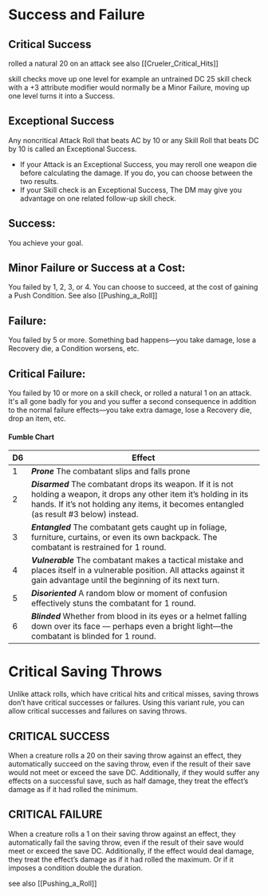 # Success and Failure
## Critical Success  
rolled a natural 20 on an attack see also [[Crueler_Critical_Hits]]

skill checks move up one level
for example an untrained DC 25 skill check with a +3 attribute modifier would normally be a Minor Failure, moving up one level turns it into a Success.

## Exceptional Success  
Any noncritical Attack Roll that beats AC by 10 or any Skill Roll that beats DC by 10 is called an Exceptional Success.  
- If your Attack is an Exceptional Success, you may reroll one weapon die before calculating the damage. If you do, you can choose between the two results.  
- If your Skill check is an Exceptional Success, The DM may give you advantage on one related follow-up skill check.  
## Success:  
You achieve your goal.  
## Minor Failure or Success at a Cost:  
You failed by 1, 2, 3, or 4. You can choose to succeed, at the cost of gaining a Push Condition. See also [[Pushing_a_Roll]]
## Failure:  
You failed by 5 or more. Something bad happens—you take damage, lose a Recovery die, a Condition worsens, etc.  
## Critical Failure:  
You failed by 10 or more on a skill check, or rolled a natural 1 on an attack. It's all gone badly for you and you suffer a second consequence in addition to the normal failure effects—you take extra damage, lose a Recovery die, drop an item, etc.  
  
#### Fumble Chart  
|D6 |Effect|
| --- | --- |
|1 |***Prone*** The combatant slips and falls prone  
|2 |***Disarmed*** The combatant drops its weapon. If it is not holding a weapon, it drops any other item it’s holding in its hands. If it’s not holding any items, it becomes entangled (as result #3 below) instead.  
|3 |***Entangled*** The combatant gets caught up in foliage, furniture, curtains, or even its own backpack. The combatant is restrained for 1 round.  
|4 |***Vulnerable*** The combatant makes a tactical mistake and places itself in a vulnerable position. All attacks against it gain advantage until the beginning of its next turn.  
|5 |***Disoriented*** A random blow or moment of confusion effectively stuns the combatant for 1 round.  
|6 |***Blinded*** Whether from blood in its eyes or a helmet falling down over its face — perhaps even a bright light—the combatant is blinded for 1 round.

# Critical Saving Throws
Unlike attack rolls, which have critical hits and critical misses, saving throws don’t have critical successes or failures. Using this variant rule, you can allow critical successes and failures on saving throws.

## CRITICAL SUCCESS
When a creature rolls a 20 on their saving throw against an effect, they automatically succeed on the saving throw, even if the result of their save would not meet or exceed the save DC. Additionally, if they would suffer any effects on a successful save, such as half damage, they treat the effect’s damage as if it had rolled the minimum.

## CRITICAL FAILURE
When a creature rolls a 1 on their saving throw against an effect, they automatically fail the saving throw, even if the result of their save would meet or exceed the save DC. Additionally, if the effect would deal damage, they treat the effect’s damage as if it had rolled the maximum.
Or if it imposes a condition double the duration.

see also [[Pushing_a_Roll]]